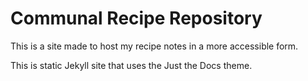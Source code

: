 # Communal Recipe Repository

This is a site made to host my recipe notes in a more accessible form.

This is static Jekyll site that uses the Just the Docs theme.

